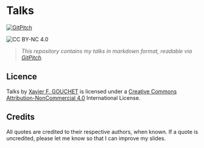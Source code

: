 # Talks

[![GitPitch](https://gitpitch.com/assets/badge.svg)](https://gitpitch.com/xgouchet/Talks/DroidconDE-ZenCodeReviews?grs=github&t=white) 

![CC BY-NC 4.0](https://i.creativecommons.org/l/by-nc/4.0/80x15.png) 

> _This repository contains my talks in markdown format, readable via [GitPitch](https://gitpitch.com/xgouchet/Talks)._

## Licence

Talks by [Xavier F. GOUCHET](https://github.com/xgouchet) is licensed under a [Creative Commons Attribution-NonCommercial 4.0](https://creativecommons.org/licenses/by-nc/4.0/) International License. 

## Credits

All quotes are credited to their respective authors, when known. If a quote is uncredited, please let me know so that I can improve my slides. 
